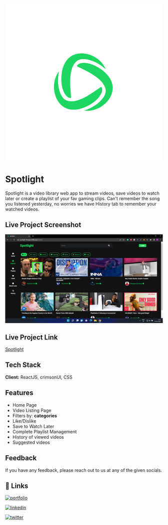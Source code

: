 ![Logo](./public/assets/logo/spotlight-logo.png)

# Spotlight

Spotlight is a video library web app to stream videos, save videos to watch later or create a playlist of your fav gaming clips. Can't remember the song you listened yesterday, no worries we have History tab to remember your watched videos.

## Live Project Screenshot

![](./public/assets/images/spotlight-ss.png)

## Live Project Link

[Spotlight](https://spotlight-theapp.netlify.app/)

## Tech Stack

**Client:** ReactJS, crimsonUI, CSS

## Features

- Home Page
- Video Listing Page
- Filters by: **categories**
- Like/Dislike
- Save to Watch Later
- Complete Playlist Management
- History of viewed videos
- Suggested videos

## Feedback

If you have any feedback, please reach out to us at any of the given socials.

## 🔗 Links

[![portfolio](https://img.shields.io/badge/my_portfolio-000?style=for-the-badge&logo=ko-fi&logoColor=white)](https://omgaikwad.netlify.app/)

[![linkedin](https://img.shields.io/badge/linkedin-0A66C2?style=for-the-badge&logo=linkedin&logoColor=white)](https://www.linkedin.com/in/omgaikwad1/)

[![twitter](https://img.shields.io/badge/twitter-1DA1F2?style=for-the-badge&logo=twitter&logoColor=white)](https://twitter.com/OmGaikwad_)
